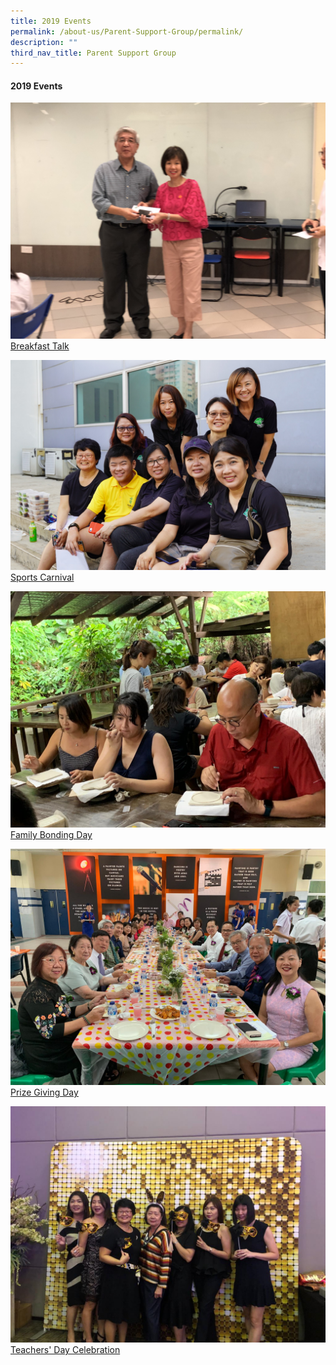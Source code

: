 ```yaml
---
title: 2019 Events
permalink: /about-us/Parent-Support-Group/permalink/
description: ""
third_nav_title: Parent Support Group
---
```

#### **2019 Events**

<img style="width:25" src="/images/IMG_8627.jpg"> [Breakfast Talk](/about-us/psg/event-photos/2019/breakfast-talk/)

<img style="width:25" src="/images/Sports Carnival.jpeg">[Sports Carnival](/about-us/psg/event-photos/2019/sports-carnival/)

<img style="width:25" src="/images/Family Bonding.jpeg"> [Family Bonding Day](/about-us/psg/event-photos/2019/family-bonding-day/)

<img style="width:25" src="/images/Prize Giving.jpeg"> [Prize Giving Day](/about-us/psg/event-photos/2019/prize-giving-day/)

<img style="width:25" src="/images/Teachers' Day.jpg"> [Teachers' Day Celebration](/about-us/psg/event-photos/2019/teachers-day-celebration/)